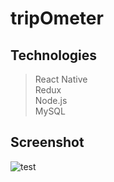 # tripOmeter
## Technologies

> React Native<br/>
> Redux<br/>
> Node.js<br/>
> MySQL

## Screenshot

![test](./src/assests/screenshot.png=300x500)
